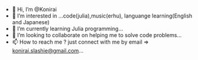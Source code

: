 - 👋 Hi, I’m @Konirai
- 👀 I’m interested in ...code(julia),music(erhu), languange learning(English and Japanese)
- 🌱 I’m currently learning Julia programming...
- 💞️ I’m looking to collaborate on helping me to solve code problems...
- 📫 How to reach me ? just connect with me by email => konirai.slashie@gmail.com...

<!---
Konirai/Konirai is a ✨ special ✨ repository because its `README.md` (this file) appears on your GitHub profile.
You can click the Preview link to take a look at your changes.
--->
